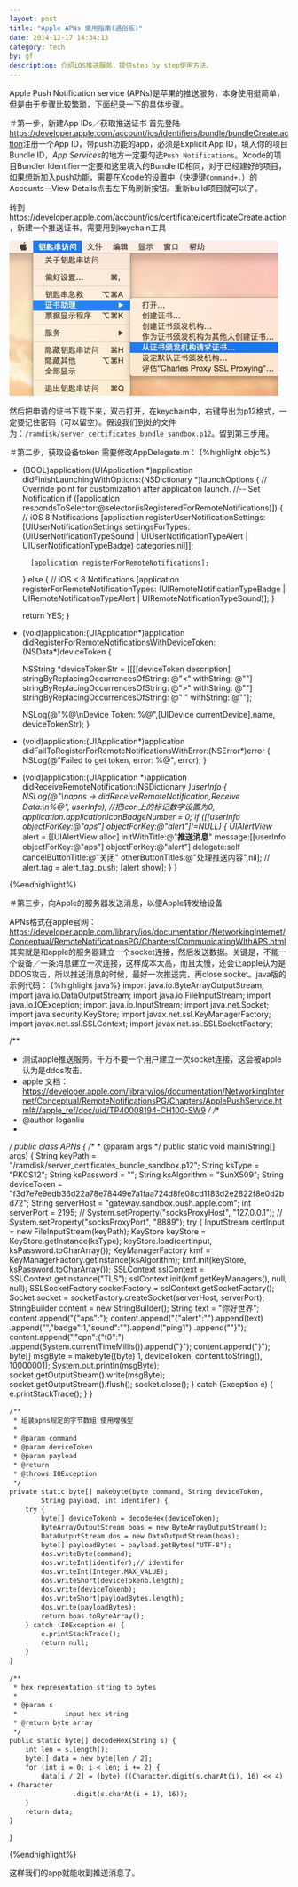 ```yaml
---
layout: post
title: "Apple APNs 使用指南(通俗版)"
date: 2014-12-17 14:34:13
category: tech
by: gf
description: 介绍iOS推送服务，提供step by step使用方法。
---
```

Apple Push Notification service (APNs)是苹果的推送服务，本身使用挺简单，但是由于步骤比较繁琐，下面纪录一下的具体步骤。

＃第一步，新建App IDs／获取推送证书
首先登陆<https://developer.apple.com/account/ios/identifiers/bundle/bundleCreate.action>注册一个App ID，带push功能的app，必须是Explicit App ID，填入你的项目Bundle ID，*App Services*的地方一定要勾选`Push Notifications`。Xcode的项目Bundler Identifier一定要和这里填入的Bundle ID相同，对于已经建好的项目，如果想新加入push功能，需要在Xcode的设置中（快捷键`Command+.`）的Accounts－View Details点击左下角刷新按钮。重新build项目就可以了。

转到<https://developer.apple.com/account/ios/certificate/certificateCreate.action>，新建一个推送证书。需要用到keychain工具

![请求证书](/images/keychain-request-cer.png)

然后把申请的证书下载下来，双击打开，在keychain中，右键导出为p12格式，一定要记住密码（可以留空）。假设我们到处的文件为：`/ramdisk/server_certificates_bundle_sandbox.p12`。留到第三步用。

＃第二步，获取设备token
需要修改AppDelegate.m：
{%highlight objc%}


- (BOOL)application:(UIApplication *)application didFinishLaunchingWithOptions:(NSDictionary *)launchOptions {
    // Override point for customization after application launch.
    //-- Set Notification
    if ([application respondsToSelector:@selector(isRegisteredForRemoteNotifications)])
    {
        // iOS 8 Notifications
        [application registerUserNotificationSettings:[UIUserNotificationSettings settingsForTypes:(UIUserNotificationTypeSound | UIUserNotificationTypeAlert | UIUserNotificationTypeBadge) categories:nil]];
        
        [application registerForRemoteNotifications];
    }
    else
    {
        // iOS < 8 Notifications
        [application registerForRemoteNotificationTypes:
         (UIRemoteNotificationTypeBadge | UIRemoteNotificationTypeAlert | UIRemoteNotificationTypeSound)];
    }
    
    return YES;
}



- (void)application:(UIApplication*)application didRegisterForRemoteNotificationsWithDeviceToken:(NSData*)deviceToken
{
    
    NSString *deviceTokenStr = [[[[deviceToken description]
                                  stringByReplacingOccurrencesOfString: @"<" withString: @""]
                                 stringByReplacingOccurrencesOfString: @">" withString: @""]
                                stringByReplacingOccurrencesOfString: @" " withString: @""];
    
    NSLog(@"%@\nDevice Token: %@",[UIDevice currentDevice].name, deviceTokenStr);
}

- (void)application:(UIApplication*)application didFailToRegisterForRemoteNotificationsWithError:(NSError*)error
{
    NSLog(@"Failed to get token, error: %@", error);
}

- (void)application:(UIApplication *)application didReceiveRemoteNotification:(NSDictionary *)userInfo
{
    NSLog(@"\napns -> didReceiveRemoteNotification,Receive Data:\n%@", userInfo);
    //把icon上的标记数字设置为0,
    application.applicationIconBadgeNumber = 0;
    if ([[userInfo objectForKey:@"aps"] objectForKey:@"alert"]!=NULL) {
        UIAlertView* alert = [[UIAlertView alloc] initWithTitle:@"**推送消息**"
                                                        message:[[userInfo objectForKey:@"aps"] objectForKey:@"alert"]
                                                       delegate:self
                                              cancelButtonTitle:@"关闭"
                                              otherButtonTitles:@"处理推送内容",nil];
//        alert.tag = alert_tag_push;
        [alert show];
    }
}

{%endhighlight%}

＃第三步，向Apple的服务器发送消息，以便Apple转发给设备

APNs格式在apple官网：<https://developer.apple.com/library/ios/documentation/NetworkingInternet/Conceptual/RemoteNotificationsPG/Chapters/CommunicatingWIthAPS.html> 其实就是和apple的服务器建立一个socket连接，然后发送数据。关键是，不能一个设备／一条消息建立一次连接，这样成本太高，而且太慢，还会让apple认为是DDOS攻击，所以推送消息的时候，最好一次推送完，再close socket。java版的示例代码：
{%highlight java%}
import java.io.ByteArrayOutputStream;
import java.io.DataOutputStream;
import java.io.FileInputStream;
import java.io.IOException;
import java.io.InputStream;
import java.net.Socket;
import java.security.KeyStore;
import javax.net.ssl.KeyManagerFactory;
import javax.net.ssl.SSLContext;
import javax.net.ssl.SSLSocketFactory;

/**
 * 测试apple推送服务。千万不要一个用户建立一次socket连接，这会被apple认为是ddos攻击。<br>
 * apple 文档：https://developer.apple.com/library/ios/documentation/NetworkingInternet/Conceptual/RemoteNotificationsPG/Chapters/ApplePushService.html#//apple_ref/doc/uid/TP40008194-CH100-SW9
 */
/**
 * @author loganliu
 *
 */
public class APNs {
	/**
	 * @param args
	 */
	public static void main(String[] args) {
		String keyPath = "/ramdisk/server_certificates_bundle_sandbox.p12";
		String ksType = "PKCS12";
		String ksPassword = "";
		String ksAlgorithm = "SunX509";
		String deviceToken = "f3d7e7e9edb36d22a78e78449e7a1faa724d8fe08cd1183d2e2822f8e0d2bd72";
		String serverHost = "gateway.sandbox.push.apple.com";
		int serverPort = 2195;
		// System.setProperty("socksProxyHost", "127.0.0.1");
		// System.setProperty("socksProxyPort", "8889");
		try {
			InputStream certInput = new FileInputStream(keyPath);
			KeyStore keyStore = KeyStore.getInstance(ksType);
			keyStore.load(certInput, ksPassword.toCharArray());
			KeyManagerFactory kmf = KeyManagerFactory.getInstance(ksAlgorithm);
			kmf.init(keyStore, ksPassword.toCharArray());
			SSLContext sslContext = SSLContext.getInstance("TLS");
			sslContext.init(kmf.getKeyManagers(), null, null);
			SSLSocketFactory socketFactory = sslContext.getSocketFactory();
			Socket socket = socketFactory.createSocket(serverHost, serverPort);
			StringBuilder content = new StringBuilder();
			String text = "你好世界";
			content.append("{\"aps\":");
			content.append("{\"alert\":\"").append(text)
					.append("\",\"badge\":1,\"sound\":\"").append("ping1")
					.append("\"}");
			content.append(",\"cpn\":{\"t0\":")
					.append(System.currentTimeMillis()).append("}");
			content.append("}");
			byte[] msgByte = makebyte((byte) 1, deviceToken,
					content.toString(), 10000001);
			System.out.println(msgByte);
			socket.getOutputStream().write(msgByte);
			socket.getOutputStream().flush();
			socket.close();
		} catch (Exception e) {
			e.printStackTrace();
		}
	}

	/**
	 * 组装apns规定的字节数组 使用增强型
	 * 
	 * @param command
	 * @param deviceToken
	 * @param payload
	 * @return
	 * @throws IOException
	 */
	private static byte[] makebyte(byte command, String deviceToken,
			String payload, int identifer) {
		try {
			byte[] deviceTokenb = decodeHex(deviceToken);
			ByteArrayOutputStream boas = new ByteArrayOutputStream();
			DataOutputStream dos = new DataOutputStream(boas);
			byte[] payloadBytes = payload.getBytes("UTF-8");
			dos.writeByte(command);
			dos.writeInt(identifer);// identifer
			dos.writeInt(Integer.MAX_VALUE);
			dos.writeShort(deviceTokenb.length);
			dos.write(deviceTokenb);
			dos.writeShort(payloadBytes.length);
			dos.write(payloadBytes);
			return boas.toByteArray();
		} catch (IOException e) {
			e.printStackTrace();
			return null;
		}
	}

	/**
	 * hex representation string to bytes
	 * 
	 * @param s
	 *            input hex string
	 * @return byte array
	 */
	public static byte[] decodeHex(String s) {
		int len = s.length();
		byte[] data = new byte[len / 2];
		for (int i = 0; i < len; i += 2) {
			data[i / 2] = (byte) ((Character.digit(s.charAt(i), 16) << 4) + Character
					.digit(s.charAt(i + 1), 16));
		}
		return data;
	}
}

{%endhighlight%}

这样我们的app就能收到推送消息了。
